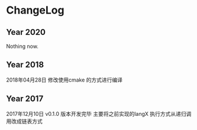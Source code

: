 # ChangeLog





## Year 2020

Nothing now.



## Year 2018

2018年04月28日      修改使用cmake 的方式进行编译



## Year 2017

2017年12月10日      v0.1.0  版本开发完毕
				    主要将之前实现的langX 执行方式从递归调用改成链表方式